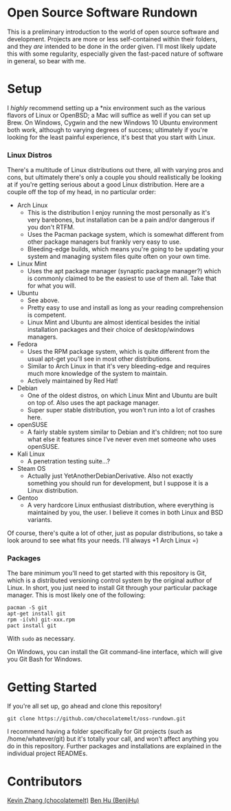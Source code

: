 # Open Source Software Rundown
This is a preliminary introduction to the world of open source software and development.
Projects are more or less self-contained within their folders, and they *are* intended to be done in the order given.
I'll most likely update this with some regularity, especially given the fast-paced nature of software in general, so bear with me.

# Setup
I *highly* recommend setting up a *nix environment such as the various flavors of Linux or OpenBSD; a Mac will suffice as well if you
can set up Brew. On Windows, Cygwin and the new Windows 10 Ubuntu environment both work, although to varying degrees of success;
ultimately if you're looking for the least painful experience, it's best that you start with Linux.

### Linux Distros
There's a multitude of Linux distributions out there, all with varying pros and cons, but ultimately there's only a couple you should
realistically be looking at if you're getting serious about a good Linux distribution. Here are a couple off the top of my head, in no particular order:
* Arch Linux
	* This is the distribution I enjoy running the most personally as it's very barebones, but installation can be a pain and/or dangerous if you don't RTFM.
	* Uses the Pacman package system, which is somewhat different from other package managers but frankly very easy to use.
	* Bleeding-edge builds, which means you're going to be updating your system and managing system files quite often on your own time.
* Linux Mint
	* Uses the apt package manager (synaptic package manager?) which is commonly claimed to be the easiest to use of them all. Take that for what you will.
* Ubuntu
	* See above.
	* Pretty easy to use and install as long as your reading comprehension is competent.
	* Linux Mint and Ubuntu are almost identical besides the initial installation packages and their choice of desktop/windows managers.
* Fedora
	* Uses the RPM package system, which is quite different from the usual apt-get you'll see in most other distributions.
	* Similar to Arch Linux in that it's very bleeding-edge and requires much more knowledge of the system to maintain.
	* Actively maintained by Red Hat!
* Debian
	* One of the oldest distros, on which Linux Mint and Ubuntu are built on top of. Also uses the apt package manager.
	* Super super stable distribution, you won't run into a lot of crashes here.
* openSUSE
	* A fairly stable system similar to Debian and it's children; not too sure what else it features since I've never even met someone who uses openSUSE.
* Kali Linux
	* A penetration testing suite...?
* Steam OS
	* Actually just YetAnotherDebianDerivative. Also not exactly something you should run for development, but I suppose it is a Linux distribution.
* Gentoo
	* A very hardcore Linux enthusiast distribution, where everything is maintained by you, the user. I believe it comes in both Linux and BSD variants.

Of course, there's quite a lot of other, just as popular distributions, so take a look around to see what fits your needs. I'll always +1 Arch Linux =)

### Packages
The bare minimum you'll need to get started with this repository is Git, which is a distributed versioning control system by the original author of Linux.
In short, you just need to install Git through your particular package manager. This is most likely one of the following:
```
pacman -S git
apt-get install git
rpm -i(vh) git-xxx.rpm
pact install git
```
With ```sudo``` as necessary.

On Windows, you can install the Git command-line interface, which will give you Git Bash for Windows.

# Getting Started
If you're all set up, go ahead and clone this repository!
```
git clone https://github.com/chocolatemelt/oss-rundown.git
```

I recommend having a folder specifically for Git projects (such as /home/whatever/git) but it's totally your call, and won't affect anything you do in this repository.
Further packages and installations are explained in the individual project READMEs.

# Contributors
[Kevin Zhang (chocolatemelt)](https://github.com/chocolatemelt)
[Ben Hu (BenjiHu)](https://github.com/BenjiHu)